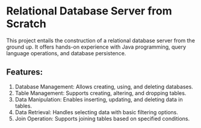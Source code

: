 # Relational Database Server from Scratch
This project entails the construction of a relational database server from the ground up. It offers hands-on experience with Java programming, query language operations, and database persistence.


## Features:
1. Database Management: Allows creating, using, and deleting databases.
2. Table Management: Supports creating, altering, and dropping tables.
3. Data Manipulation: Enables inserting, updating, and deleting data in tables.
4. Data Retrieval: Handles selecting data with basic filtering options.
5. Join Operation: Supports joining tables based on specified conditions.
